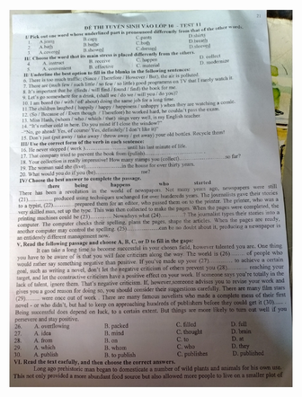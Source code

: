 [![9321a3c1615f9401cd4e.jpg](https://github.com/uploadimagefree/2021/blob/main/9321a3c1615f9401cd4e.jpg?raw=true)](https://github.com/uploadimagefree/2021/blob/main/9321a3c1615f9401cd4e.jpg?raw=true)
